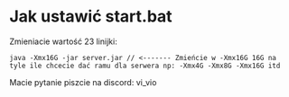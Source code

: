 # Jak ustawić start.bat

Zmieniacie wartość 23 linijki:
```
java -Xmx16G -jar server.jar // <------- Zmieńcie w -Xmx16G 16G na tyle ile chcecie dać ramu dla serwera np: -Xmx4G -Xmx8G -Xmx16G itd
```

Macie pytanie piszcie na discord: vi_vio
